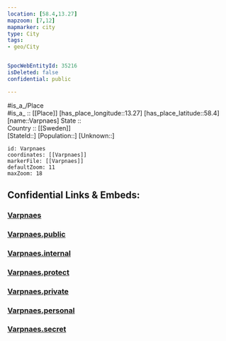 ```yaml
---
location: [58.4,13.27] 
mapzoom: [7,12] 
mapmarker: city 
type: City
tags:
- geo/City


SpocWebEntityId: 35216
isDeleted: false
confidential: public

---
```

#is_a_/Place  
#is_a_ :: [[Place]] 
[has_place_longitude::13.27] 
[has_place_latitude::58.4] 
[name::Varpnaes] 
State ::  
Country :: [[Sweden]]  
[StateId::] 
[Population::] 
[Unknown::] 


```leaflet
id: Varpnaes
coordinates: [[Varpnaes]] 
markerFile: [[Varpnaes]] 
defaultZoom: 11 
maxZoom: 18
```


## Confidential Links & Embeds: 

### [Varpnaes](/_Standards/Earth/Continent/Europe/Europe~North/Sweden/Provinces~Sweden/Västra_Götaland/City/Varpnaes.md) 

### [Varpnaes.public](/_public/Earth/Continent/Europe/Europe~North/Sweden/Provinces~Sweden/Västra_Götaland/City/Varpnaes.public.md) 

### [Varpnaes.internal](/_internal/Earth/Continent/Europe/Europe~North/Sweden/Provinces~Sweden/Västra_Götaland/City/Varpnaes.internal.md) 

### [Varpnaes.protect](/_protect/Earth/Continent/Europe/Europe~North/Sweden/Provinces~Sweden/Västra_Götaland/City/Varpnaes.protect.md) 

### [Varpnaes.private](/_private/Earth/Continent/Europe/Europe~North/Sweden/Provinces~Sweden/Västra_Götaland/City/Varpnaes.private.md) 

### [Varpnaes.personal](/_personal/Earth/Continent/Europe/Europe~North/Sweden/Provinces~Sweden/Västra_Götaland/City/Varpnaes.personal.md) 

### [Varpnaes.secret](/_secret/Earth/Continent/Europe/Europe~North/Sweden/Provinces~Sweden/Västra_Götaland/City/Varpnaes.secret.md)

